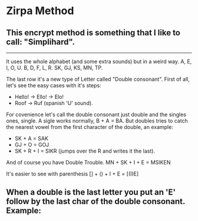 # Zirpa Method

## This encrypt method is something that I like to call: "Simplihard".
- - -
It uses the whole alphabet (and some extra sounds) but in a weird way.
A, E, I, O, U.
B, D, F, L, R.
SK, GJ, KS, MN, TP.

The last row it's a new type of Letter called "Double consonant".
First of all, let's see the easy cases with it's steps:
- Hello! -> Ello! -> Elo!
- Roof -> Ruf (spanish 'U' sound).

For covenience let's call the double consonant just double and the singles ones, single.
A sigle works normally, B + A = BA.
But doubles tries to catch the nearest vowel from the first character of the double, an example:
- SK + A = SAK
- GJ + O = GOJ
- SK + R + I = SIKR (jumps over the R and writes it the last).

And of course you have Double Trouble.
MN + SK + I + E = MSIKEN

It's easier to see with parenthesis
[] + () + I + E = [(I)E]

When a double is the last letter you put an 'E' follow by the last char of the double consonant.
Example:
- 
